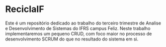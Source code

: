 # ReciclaIF

Este é um repositório dedicado ao trabalho do terceiro trimestre de Analise e Desenvolvimento de Sistemas do IFRS campus Feliz. 
Neste trabalho implementaremos um pequeno CRUD, com foco maior no processo de desenvolvimento SCRUM do que no resultado do sistema em si.
